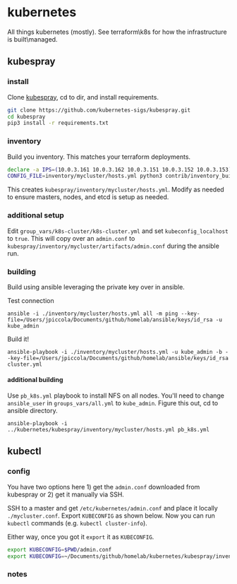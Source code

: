# kubernetes

All things kubernetes (mostly). See terraform\k8s for how the infrastructure is built\managed.

## kubespray

### install

Clone [kubespray](https://kubespray.io/), cd to dir, and install requirements.

```bash
git clone https://github.com/kubernetes-sigs/kubespray.git
cd kubespray
pip3 install -r requirements.txt
```

### inventory

Build you inventory. This matches your terraform deployments.

```bash
declare -a IPS=(10.0.3.161 10.0.3.162 10.0.3.151 10.0.3.152 10.0.3.153)
CONFIG_FILE=inventory/mycluster/hosts.yml python3 contrib/inventory_builder/inventory.py ${IPS[@]}
```

This creates `kubespray/inventory/mycluster/hosts.yml`. Modify as needed to ensure masters, nodes, and etcd is setup as needed.

### additional setup

Edit `group_vars/k8s-cluster/k8s-cluster.yml` and set `kubeconfig_localhost` to `true`. This will copy over an `admin.conf` to `kubespray/inventory/mycluster/artifacts/admin.conf` during the ansible run.

### building

Build using ansible leveraging the private key over in ansible.

Test connection

`ansible -i ./inventory/mycluster/hosts.yml all -m ping --key-file=/Users/jpiccola/Documents/github/homelab/ansible/keys/id_rsa -u kube_admin`

Build it!

`ansible-playbook -i ./inventory/mycluster/hosts.yml -u kube_admin -b --key-file=/Users/jpiccola/Documents/github/homelab/ansible/keys/id_rsa cluster.yml`

#### additional building

Use `pb_k8s.yml` playbook to install NFS on all nodes. You'll need to change `ansible_user` in `groups_vars/all.yml` to `kube_admin`. Figure this out, cd to ansible directory.

`ansible-playbook -i ../kubernetes/kubespray/inventory/mycluster/hosts.yml pb_k8s.yml`

## kubectl

### config

You have two options here 1) get the `admin.conf` downloaded from kubespray or 2) get it manually via SSH.

SSH to a master and get `/etc/kubernetes/admin.conf` and place it locally `./mycluster.conf`. Export `KUBECONFIG` as shown below. Now you can run `kubectl` commands (e.g. `kubectl cluster-info`).

Either way, once you got it `export` it as `KUBECONFIG`.

```bash
export KUBECONFIG=$PWD/admin.conf
export KUBECONFIG=~/Documents/github/homelab/kubernetes/kubespray/inventory/mycluster/artifacts/admin.conf
```

### notes
